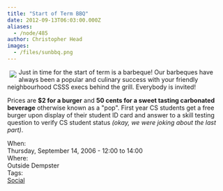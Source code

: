 ```yaml
---
title: "Start of Term BBQ"
date: 2012-09-13T06:03:00.000Z
aliases:
  - /node/485
author: Christopher Head
images:
  - /files/sunbbq.png
---
```


<div class="field field-name-body field-type-text-with-summary field-label-hidden"><div class="field-items"><div class="field-item even"><p><img src="/files/sunbbq.png" align="left" vspace="5" hspace="5">Just in time for the start of term is a barbeque!  Our barbeques have always been a popular and culinary success with your friendly neighbourhood CSSS execs behind the grill.  Everybody is invited!</p>
<p>Prices are <strong>$2 for a burger</strong> and <strong>50 cents for a sweet tasting carbonated beverage</strong> otherwise known as a &quot;pop&quot;. First year CS students get a free burger upon display of their student ID card and answer to a skill testing question to verify CS student status <em>(okay, we were joking about the last part)</em>.</p>
</div></div></div><div class="field field-name-field-dates field-type-datetime field-label-above"><div class="field-label">When:&#xA0;</div><div class="field-items"><div class="field-item even"><span class="date-display-single">Thursday, September 14, 2006 - <span class="date-display-range"><span class="date-display-start">12:00</span> to <span class="date-display-end">14:00</span></span></span></div></div></div><div class="field field-name-field-location field-type-text field-label-above"><div class="field-label">Where:&#xA0;</div><div class="field-items"><div class="field-item even">Outside Dempster</div></div></div>    <footer>
    <div class="field field-name-field-tags field-type-taxonomy-term-reference field-label-above"><div class="field-label">Tags:&#xA0;</div><div class="field-items"><div class="field-item even"><a href="/social">Social</a></div></div></div>      </footer>
